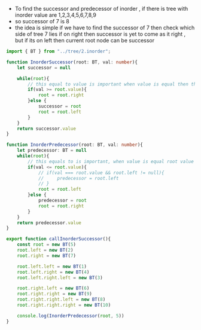 - To find the successor and predecessor of inorder , if there is tree with inorder value are 1,2,3,4,5,6,7,8,9
- so successor of 7 is 8
- the idea is simple if we have to find the successor of 7 then check which side of tree 7 lies if on right then successor is yet to come as it right , but if its on left then current root node can be successor 

```ts
import { BT } from "../tree/2.inorder";

function InorderSuccessor(root: BT, val: number){
    let successor = null

    while(root){
        // this equal to value is important when value is equal then then its successor can only be on right
        if(val >= root.value){
            root = root.right
        }else {
            successor = root
            root = root.left
        }
    }
    return successor.value
}

function InorderPredecessor(root: BT, val: number){
    let predecessor: BT = null
    while(root){
        // this equals to is important, when value is equal root value then its predecessor can only be on left
        if(val <= root.value){
            // if(val === root.value && root.left != null){
            //     predecessor = root.left
            // }
            root = root.left
        }else {
            predecessor = root
            root = root.right
        }
    }
    return predecessor.value
}

export function callInorderSuccessor(){
    const root = new BT(5)
    root.left = new BT(2)
    root.right = new BT(7)

    root.left.left = new BT(1)
    root.left.right = new BT(4)
    root.left.right.left = new BT(3)

    root.right.left = new BT(6)
    root.right.right = new BT(9)
    root.right.right.left = new BT(8)
    root.right.right.right = new BT(10)

    console.log(InorderPredecessor(root, 5))
}
```

